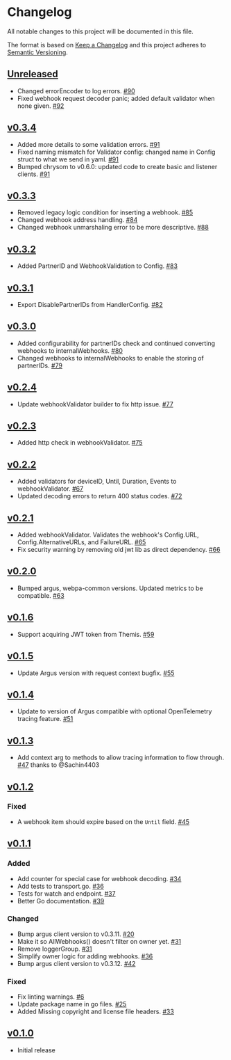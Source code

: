 # Changelog
All notable changes to this project will be documented in this file.

The format is based on [Keep a Changelog](http://keepachangelog.com/en/1.0.0/)
and this project adheres to [Semantic Versioning](http://semver.org/spec/v2.0.0.html).

## [Unreleased]
- Changed errorEncoder to log errors. [#90](https://github.com/xmidt-org/ancla/pull/90)
- Fixed webhook request decoder panic; added default validator when none given. [#92](https://github.com/xmidt-org/ancla/pull/92)

## [v0.3.4]
- Added more details to some validation errors. [#91](https://github.com/xmidt-org/ancla/pull/91)
- Fixed naming mismatch for Validator config: changed name in Config struct to what we send in yaml. [#91](https://github.com/xmidt-org/ancla/pull/91)
- Bumped chrysom to v0.6.0: updated code to create basic and listener clients. [#91](https://github.com/xmidt-org/ancla/pull/91)

## [v0.3.3]
- Removed legacy logic condition for inserting a webhook. [#85](https://github.com/xmidt-org/ancla/pull/85)
- Changed webhook address handling. [#84](https://github.com/xmidt-org/ancla/pull/84)
- Changed webhook unmarshaling error to be more descriptive. [#88](https://github.com/xmidt-org/ancla/pull/88)

## [v0.3.2]
- Added PartnerID and WebhookValidation to Config. [#83](https://github.com/xmidt-org/ancla/pull/83)

## [v0.3.1]
- Export DisablePartnerIDs from HandlerConfig. [#82](https://github.com/xmidt-org/ancla/pull/82)

## [v0.3.0]
- Added configurability for partnerIDs check and continued converting webhooks to 
internalWebhooks. [#80](https://github.com/xmidt-org/ancla/pull/80)
- Changed webhooks to internalWebhooks to enable the storing of partnerIDs. [#79](https://github.com/xmidt-org/ancla/pull/79)

## [v0.2.4]
- Update webhookValidator builder to fix http issue. [#77](https://github.com/xmidt-org/ancla/pull/77)

## [v0.2.3]
- Added http check in webhookValidator. [#75](https://github.com/xmidt-org/ancla/pull/75)

## [v0.2.2]
- Added validators for deviceID, Until, Duration, Events to webhookValidator. [#67](https://github.com/xmidt-org/ancla/pull/67)
- Updated decoding errors to return 400 status codes. [#72](https://github.com/xmidt-org/ancla/pull/72)

## [v0.2.1]
- Added webhookValidator. Validates the webhook's Config.URL, Config.AlternativeURLs, and FailureURL. [#65](https://github.com/xmidt-org/ancla/pull/65)
- Fix security warning by removing old jwt lib as direct dependency. [#66](https://github.com/xmidt-org/ancla/pull/66)

## [v0.2.0]
- Bumped argus, webpa-common versions. Updated metrics to be compatible. [#63](https://github.com/xmidt-org/ancla/pull/63)

## [v0.1.6]
- Support acquiring JWT token from Themis. [#59](https://github.com/xmidt-org/ancla/pull/59)

## [v0.1.5]
- Update Argus version with request context bugfix. [#55](https://github.com/xmidt-org/ancla/pull/55)

## [v0.1.4]
- Update to version of Argus compatible with optional OpenTelemetry tracing feature. [#51](https://github.com/xmidt-org/ancla/pull/51)

## [v0.1.3]
- Add context arg to methods to allow tracing information to flow through. [#47](https://github.com/xmidt-org/ancla/pull/47) thanks to @Sachin4403

## [v0.1.2]
### Fixed
- A webhook item should expire based on the `Until` field. [#45](https://github.com/xmidt-org/ancla/pull/45)


## [v0.1.1]
### Added
- Add counter for special case for webhook decoding. [#34](https://github.com/xmidt-org/ancla/pull/34)
- Add tests to transport.go. [#36](https://github.com/xmidt-org/ancla/pull/36)
- Tests for watch and endpoint. [#37](https://github.com/xmidt-org/ancla/pull/37)
- Better Go documentation. [#39](https://github.com/xmidt-org/ancla/pull/39)

### Changed
- Bump argus client version to v0.3.11. [#20](https://github.com/xmidt-org/ancla/pull/20)
- Make it so AllWebhooks() doesn't filter on owner yet. [#31](https://github.com/xmidt-org/ancla/pull/31)
- Remove loggerGroup. [#31](https://github.com/xmidt-org/ancla/pull/31)
- Simplify owner logic for adding webhooks. [#36](https://github.com/xmidt-org/ancla/pull/36)
- Bump argus client version to v0.3.12. [#42](https://github.com/xmidt-org/ancla/pull/42)

### Fixed
- Fix linting warnings. [#6](https://github.com/xmidt-org/ancla/pull/6)
- Update package name in go files. [#25](https://github.com/xmidt-org/ancla/pull/25)
- Added Missing copyright and license file headers. [#33](https://github.com/xmidt-org/ancla/pull/33)

## [v0.1.0]
- Initial release

[Unreleased]: https://github.com/xmidt-org/ancla/compare/v0.3.4...HEAD
[v0.3.4]: https://github.com/xmidt-org/ancla/compare/0.3.3...v0.3.4
[v0.3.3]: https://github.com/xmidt-org/ancla/compare/0.3.2...v0.3.3
[v0.3.2]: https://github.com/xmidt-org/ancla/compare/0.3.1...v0.3.2
[v0.3.1]: https://github.com/xmidt-org/ancla/compare/0.3.0...v0.3.1
[v0.3.0]: https://github.com/xmidt-org/ancla/compare/0.2.4...v0.3.0
[v0.2.4]: https://github.com/xmidt-org/ancla/compare/0.2.3...v0.2.4
[v0.2.3]: https://github.com/xmidt-org/ancla/compare/0.2.2...v0.2.3
[v0.2.2]: https://github.com/xmidt-org/ancla/compare/0.2.1...v0.2.2
[v0.2.1]: https://github.com/xmidt-org/ancla/compare/0.2.0...v0.2.1
[v0.2.0]: https://github.com/xmidt-org/ancla/compare/0.1.6...v0.2.0
[v0.1.6]: https://github.com/xmidt-org/ancla/compare/0.1.5...v0.1.6
[v0.1.5]: https://github.com/xmidt-org/ancla/compare/0.1.4...v0.1.5
[v0.1.4]: https://github.com/xmidt-org/ancla/compare/0.1.3...v0.1.4
[v0.1.3]: https://github.com/xmidt-org/ancla/compare/0.1.2...v0.1.3
[v0.1.2]: https://github.com/xmidt-org/ancla/compare/0.1.1...v0.1.2
[v0.1.1]: https://github.com/xmidt-org/ancla/compare/0.1.0...v0.1.1
[v0.1.0]: https://github.com/xmidt-org/ancla/compare/0.0.0...v0.1.0

